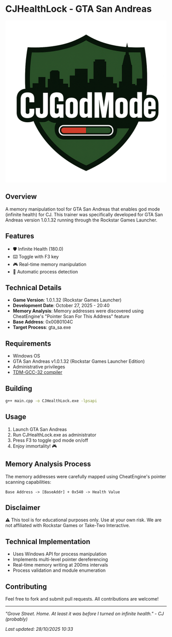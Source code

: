# CJHealthLock - GTA San Andreas

![GTA San Andreas](assets/images/CJHealthLock.png)

## Overview
A memory manipulation tool for GTA San Andreas that enables god mode (infinite health) for CJ. This trainer was specifically developed for GTA San Andreas version 1.0.1.32 running through the Rockstar Games Launcher.

## Features
- 🛡️ Infinite Health (180.0)
- ⌨️ Toggle with F3 key
- 🎮 Real-time memory manipulation
- 🔄 Automatic process detection

## Technical Details
- **Game Version**: 1.0.1.32 (Rockstar Games Launcher)
- **Development Date**: October 27, 2025 - 20:40
- **Memory Analysis**: Memory addresses were discovered using CheatEngine's "Pointer Scan For This Address" feature
- **Base Address**: 0x0080104C
- **Target Process**: gta_sa.exe

## Requirements
- Windows OS
- GTA San Andreas v1.0.1.32 (Rockstar Games Launcher Edition)
- Administrative privileges
- [TDM-GCC-32 compiler](https://jmeubank.github.io/tdm-gcc/download/)

## Building
```bash
g++ main.cpp -o CJHealthLock.exe -lpsapi
```

## Usage
1. Launch GTA San Andreas
2. Run CJHealthLock.exe as administrator
3. Press F3 to toggle god mode on/off
4. Enjoy immortality! 🎮

## Memory Analysis Process
The memory addresses were carefully mapped using CheatEngine's pointer scanning capabilities:
```
Base Address -> [BaseAddr] + 0x540 -> Health Value
```

## Disclaimer
⚠️ This tool is for educational purposes only. Use at your own risk. We are not affiliated with Rockstar Games or Take-Two Interactive.

## Technical Implementation
- Uses Windows API for process manipulation
- Implements multi-level pointer dereferencing
- Real-time memory writing at 200ms intervals
- Process validation and module enumeration

## Contributing
Feel free to fork and submit pull requests. All contributions are welcome!

---
*"Grove Street. Home. At least it was before I turned on infinite health." - CJ (probably)*

*Last updated: 28/10/2025 10:33*